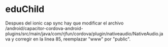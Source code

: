 # eduChild

Despues del ionic cap sync hay que modificar el archivo /android/capacitor-cordova-android-plugins/src/main/java/com/rjfun/cordova/plugin/nativeaudio/NativeAudio.java
y corregir en la linea 85, reemplazar "www" por "public".
